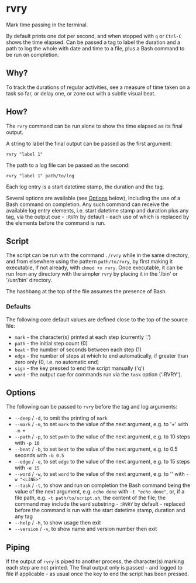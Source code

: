 # rvry

Mark time passing in the terminal.

By default prints one dot per second, and when stopped with `q` or `Ctrl-C` shows the time elapsed. Can be passed a tag to label the duration and a path to log the whole with date and time to a file, plus a Bash command to be run on completion.

## Why?

To track the durations of regular activities, see a measure of time taken on a task so far, or delay one, or zone out with a subtle visual beat.

## How?

The `rvry` command can be run alone to show the time elapsed as its final output.

A string to label the final output can be passed as the first argument:

```shell
rvry "label 1"
```

The path to a log file can be passed as the second:

```shell
rvry "label 1" path/to/log
```

Each log entry is a start datetime stamp, the duration and the tag.

Several options are available (see [Options](#options) below), including the use of a Bash command on completion. Any such command can receive the available log entry elements, i.e. start datetime stamp and duration plus any tag, via the output cue - `:RVRY` by default - each use of which is replaced by the elements before the command is run.

## Script

The script can be run with the command `./rvry` while in the same directory, and from elsewhere using the pattern `path/to/rvry`, by first making it executable, if not already, with `chmod +x rvry`. Once executable, it can be run from any directory with the simpler `rvry` by placing it in the '/bin' or '/usr/bin' directory.

The hashbang at the top of the file assumes the presence of Bash.

### Defaults

The following core default values are defined close to the top of the source file:

- `mark` - the character(s) printed at each step (currently '.')
- `path` - the initial step count (0)
- `beat` - the number of seconds between each step (1)
- `edge` - the number of steps at which to end automatically, if greater than zero only (0, i.e. no automatic end)
- `sign` - the key pressed to end the script manually ('q')
- `word` - the output cue for commands run via the `task` option (':RVRY').

## Options

The following can be passed to `rvry` before the tag and log arguments:

- `--deep` / `-d`, to omit the printing of `mark`
- `--mark` / `-m`, to set `mark` to the value of the next argument, e.g. to '+' with `-m +`
- `--path` / `-p`, to set `path` to the value of the next argument, e.g. to 10 steps with `-p 10`
- `--beat` / `-b`, to set `beat` to the value of the next argument, e.g. to 0.5 seconds with `-b 0.5`
- `--edge` / `-e`, to set `edge` to the value of the next argument, e.g. to 15 steps with `-e 15`
- `--word` / `-w`, to set `word` to the value of the next argument, e.g. to '<LINE>' with `-w "<LINE>"`
- `--task` / `-t`, to show and run on completion the Bash command being the value of the next argument, e.g. `echo done` with `-t "echo done"`, or, if a file path, e.g. `-t path/to/script.sh`, the content of the file; the command may include the `word` substring - `:RVRY` by default - replaced before the command is run with the start datetime stamp, duration and any tag
- `--help` / `-h`, to show usage then exit
- `--version` / `-v`, to show name and version number then exit

## Piping

If the output of `rvry` is piped to another process, the character(s) marking each step are not printed. The final output only is passed - and logged to file if applicable - as usual once the key to end the script has been pressed.

